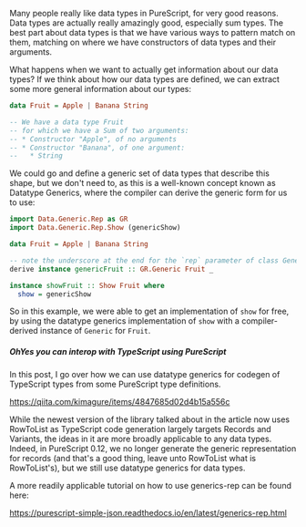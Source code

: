 Many people really like data types in PureScript, for very good reasons. Data types are actually really amazingly good, especially sum types. The best part about data types is that we have various ways to pattern match on them, matching on where we have constructors of data types and their arguments.

What happens when we want to actually get information about our data types? If we think about how our data types are defined, we can extract some more general information about our types:

```hs
data Fruit = Apple | Banana String

-- We have a data type Fruit
-- for which we have a Sum of two arguments:
-- * Constructor "Apple", of no arguments
-- * Constructor "Banana", of one argument:
--   * String
```

We could go and define a generic set of data types that describe this shape, but we don't need to, as this is a well-known concept known as Datatype Generics, where the compiler can derive the generic form for us to use:

```hs
import Data.Generic.Rep as GR
import Data.Generic.Rep.Show (genericShow)

data Fruit = Apple | Banana String

-- note the underscore at the end for the `rep` parameter of class Generic
derive instance genericFruit :: GR.Generic Fruit _

instance showFruit :: Show Fruit where
  show = genericShow
```

So in this example, we were able to get an implementation of `show` for free, by using the datatype generics implementation of `show` with a compiler-derived instance of `Generic` for `Fruit`.

##### OhYes you can interop with TypeScript using PureScript

In this post, I go over how we can use datatype generics for codegen of TypeScript types from some PureScript type definitions.

<https://qiita.com/kimagure/items/4847685d02d4b15a556c>

While the newest version of the library talked about in the article now uses RowToList as TypeScript code generation largely targets Records and Variants, the ideas in it are more broadly applicable to any data types. Indeed, in PureScript 0.12, we no longer generate the generic representation for records (and that's a good thing, leave unto RowToList what is RowToList's), but we still use datatype generics for data types. 

A more readily applicable tutorial on how to use generics-rep can be found here:

<https://purescript-simple-json.readthedocs.io/en/latest/generics-rep.html>
